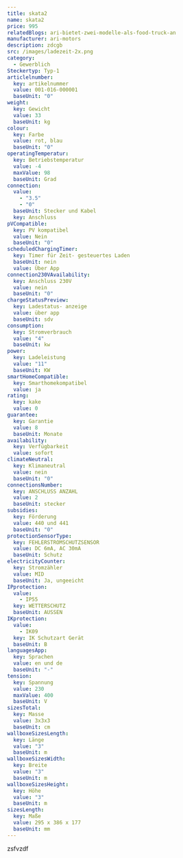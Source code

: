 ```yaml
---
title: skata2
name: skata2
price: 995
relatedBlogs: ari-bietet-zwei-modelle-als-food-truck-an
manufacturer: ari-motors
description: zdcgb
src: /images/ladezeit-2x.png
category:
  - Gewerblich
Steckertyp: Typ-1
articlelnumber:
  key: artikelnummer
  value: 001-016-000001
  baseUnit: "0"
weight:
  key: Gewicht
  value: 33
  baseUnit: kg
colour:
  key: Farbe
  value: rot, blau
  baseUnit: "0"
operatingTemperatur:
  key: Betriebstemperatur
  value: -4
  maxValue: 98
  baseUnit: Grad
connection:
  value:
    - "3.5"
    - "0"
  baseUnit: Stecker und Kabel
  key: Anschluss
pVCompatible:
  key: PV kompatibel
  value: Nein
  baseUnit: "0"
scheduledChargingTimer:
  key: Timer für Zeit- gesteuertes Laden
  baseUnit: nein
  value: Über App
connection230VAvailability:
  key: Anschluss 230V
  value: nein
  baseUnit: "0"
chargeStatusPreview:
  key: Ladestatus- anzeige
  value: über app
  baseUnit: sdv
consumption:
  key: Stromverbrauch
  value: "4"
  baseUnit: kw
power:
  key: Ladeleistung
  value: "11"
  baseUnit: KW
smartHomeCompatible:
  key: Smarthomekompatibel
  value: ja
rating:
  key: kake
  value: 0
guarantee:
  key: Garantie
  value: 8
  baseUnit: Monate
availability:
  key: Verfügbarkeit
  value: sofort
climateNeutral:
  key: Klimaneutral
  value: nein
  baseUnit: "0"
connectionsNumber:
  key: ANSCHLUSS ANZAHL
  value: 2
  baseUnit: stecker
subsidies:
  key: Förderung
  value: 440 und 441
  baseUnit: "0"
protectionSensorType:
  key: FEHLERSTROMSCHUTZSENSOR
  value: DC 6mA, AC 30mA
  baseUnit: Schutz
electricityCounter:
  key: Stromzähler
  value: MID
  baseUnit: Ja, ungeeicht
IPprotection:
  value:
    - IP55
  key: WETTERSCHUTZ
  baseUnit: AUSSEN
IKprotection:
  value:
    - IK09
  key: IK Schutzart Gerät
  baseUnit: B
languagesApp:
  key: Sprachen
  value: en und de
  baseUnit: "-"
tension:
  key: Spannung
  value: 230
  maxValue: 400
  baseUnit: V
sizesTotal:
  key: Masse
  value: 3x3x3
  baseUnit: cm
wallboxeSizesLength:
  key: Länge
  value: "3"
  baseUnit: m
wallboxeSizesWidth:
  key: Breite
  value: "3"
  baseUnit: m
wallboxeSizesHeight:
  key: Höhe
  value: "3"
  baseUnit: m
sizesLength:
  key: Maße
  value: 295 x 386 x 177
  baseUnit: mm
---
```


zsfvzdf

